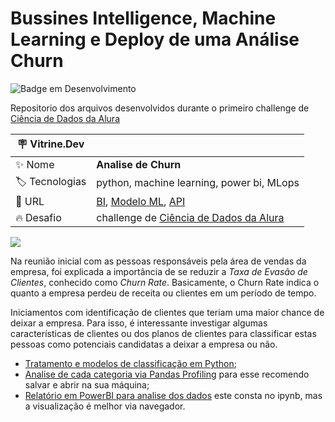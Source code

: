# Bussines Intelligence, Machine Learning e Deploy de uma Análise Churn
![Badge em Desenvolvimento](http://img.shields.io/static/v1?label=STATUS&message=EM%20DESENVOLVIMENTO&color=GREEN&style=for-the-badge)

Repositorio dos arquivos desenvolvidos durante o primeiro challenge de [Ciência de Dados da Alura](https://www.alura.com.br/challenges/data-science/)

| :placard: Vitrine.Dev |     |
| -------------  | --- |
| :sparkles: Nome        | **Analise de Churn**
| :label: Tecnologias | python, machine learning, power bi, MLops
| :rocket: URL         | [BI](https://app.powerbi.com/view?r=eyJrIjoiNGFjMWE5YjctODQ2NS00YmIxLWJlN2UtOWYzYjgwYmEyMmI1IiwidCI6IjQ5OWJkNjVjLTg5NTktNDYzNC04NWMyLTFhYWEwZmI4Y2Q1NSJ9&pageName=ReportSectionb7deadb478676b9b7004), [Modelo ML](https://github.com/douglascdsantos/ChallengeDS/blob/main/challengeDS.ipynb), [API]()
| :fire: Desafio     | challenge de [Ciência de Dados da Alura](https://www.alura.com.br/challenges/data-science/)

<!-- Inserir imagem com a #vitrinedev ao final do link -->
![](https://uploaddeimagens.com.br/images/004/028/588/original/download_%281%29.png#vitrinedev)

Na reunião inicial com as pessoas responsáveis pela área de vendas da empresa, foi explicada a importância de se reduzir a *Taxa de Evasão de Clientes*, conhecido como *Churn Rate*. Basicamente, o Churn Rate indica o quanto a empresa perdeu de receita ou clientes em um período de tempo.

Iniciamentos com identificação de clientes que teriam uma maior chance de deixar a empresa. Para isso, é interessante investigar algumas características de clientes ou dos planos de clientes para classificar estas pessoas como potenciais candidatas a deixar a empresa ou não.


- [Tratamento e modelos de classificação em Python](https://github.com/douglascdsantos/ChallengeDS/blob/main/challengeDS.ipynb);
- [Analise de cada categoria via Pandas Profiling](https://github.com/douglascdsantos/ChallengeDS/blob/main/analise%20das%20vari%C3%A1veis%20pandas%20profiling.html) para esse recomendo salvar e abrir na sua máquina;
- [Relatório em PowerBI para analise dos dados](https://app.powerbi.com/view?r=eyJrIjoiNGFjMWE5YjctODQ2NS00YmIxLWJlN2UtOWYzYjgwYmEyMmI1IiwidCI6IjQ5OWJkNjVjLTg5NTktNDYzNC04NWMyLTFhYWEwZmI4Y2Q1NSJ9&pageName=ReportSectionb7deadb478676b9b7004) este consta no ipynb, mas a visualização é melhor via navegador.
